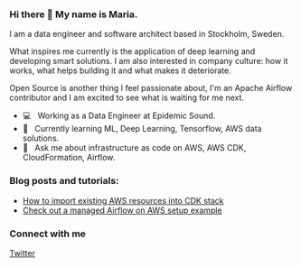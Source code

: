 ### Hi there 👋 My name is Maria.

I am a data engineer and software architect based in Stockholm, Sweden. 

What inspires me currently is the application of deep learning and developing smart solutions. I am also interested in company culture: how it works, what helps building it and what makes it deteriorate.

Open Source is another thing I feel passionate about, I'm an Apache Airflow contributor and I am excited to see what is waiting for me next.

- 💻 &nbsp; Working as a Data Engineer at Epidemic Sound.
- 🌱 &nbsp; Currently learning ML, Deep Learning, Tensorflow, AWS data solutions.
- 💬 &nbsp; Ask me about infrastructure as code on AWS, AWS CDK, CloudFormation, Airflow.

### Blog posts and tutorials:
- [How to import existing AWS resources into CDK stack](https://medium.com/@visya/how-to-import-existing-aws-resources-into-cdk-stack-f1cea491e9)
- [Check out a managed Airflow on AWS setup example](https://github.com/Visya/aws-managed-airflow-deployment)


### Connect with me
[Twitter](https://twitter.com/yuellien)
